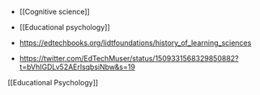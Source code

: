   - [[Cognitive science]]
  - [[Educational psychology]]

  - https://edtechbooks.org/lidtfoundations/history_of_learning_sciences

  - https://twitter.com/EdTechMuser/status/1509331568329850882?t=bVhIGDLv52AErlsqbsiNbw&s=19

[[Educational Psychology]]